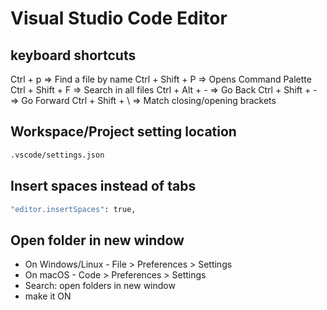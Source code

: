 # Visual Studio Code Editor

## keyboard shortcuts

Ctrl + p            => Find a file by name
Ctrl + Shift    + P => Opens Command Palette
Ctrl + Shift    + F => Search in all files
Ctrl + Alt      + - => Go Back
Ctrl + Shift    + - => Go Forward
Ctrl + Shift    + \ => Match closing/opening brackets

## Workspace/Project setting location
```bash
.vscode/settings.json
```

## Insert spaces instead of tabs
```bash
"editor.insertSpaces": true,
```

## Open folder in new window

- On Windows/Linux - File > Preferences > Settings 
- On macOS - Code > Preferences > Settings
- Search: open folders in new window 
- make it ON

